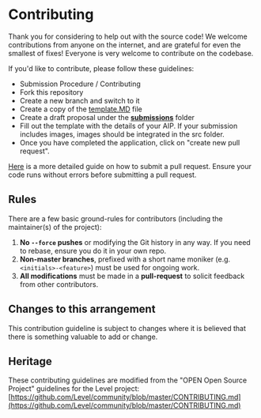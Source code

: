 # Contributing

Thank you for considering to help out with the source code! We welcome contributions from anyone on the internet, and are grateful for even the smallest of fixes! Everyone is very welcome to contribute on the codebase.

If you'd like to contribute, please follow these guidelines:

- Submission Procedure / Contributing
- Fork this repository
- Create a new branch and switch to it
- Create a copy of the [template.MD](./AIP/template.md) file
- Create a draft proposal under the [**submissions**](./AIP/submissions) folder
- Fill out the template with the details of your AIP. If your submission includes images, images should be integrated in the src folder.
- Once you have completed the application, click on "create new pull request".

[Here](https://guides.github.com/activities/forking/) is a more detailed guide on how to submit a pull request. Ensure your code runs without errors before submitting a pull request.

## Rules

There are a few basic ground-rules for contributors (including the maintainer(s) of the project):

1. **No `--force` pushes** or modifying the Git history in any way. If you need to rebase, ensure you do it in your own repo.
2. **Non-master branches**, prefixed with a short name moniker (e.g. `<initials>-<feature>`) must be used for ongoing work.
3. **All modifications** must be made in a **pull-request** to solicit feedback from other contributors.


## Changes to this arrangement
This contribution guideline is subject to changes where it is believed that there is something valuable to add or change.

## Heritage

These contributing guidelines are modified from the "OPEN Open Source Project" guidelines for the Level project: [https://github.com/Level/community/blob/master/CONTRIBUTING.md](https://github.com/Level/community/blob/master/CONTRIBUTING.md)

